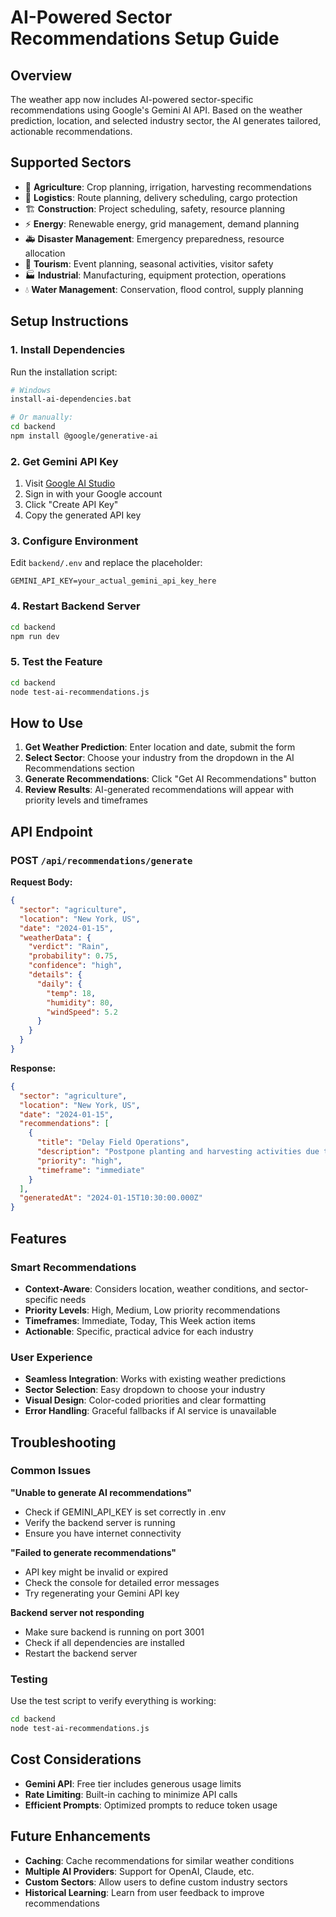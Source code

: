 # AI-Powered Sector Recommendations Setup Guide

## Overview
The weather app now includes AI-powered sector-specific recommendations using Google's Gemini AI API. Based on the weather prediction, location, and selected industry sector, the AI generates tailored, actionable recommendations.

## Supported Sectors
- 🌾 **Agriculture**: Crop planning, irrigation, harvesting recommendations
- 🚚 **Logistics**: Route planning, delivery scheduling, cargo protection
- 🏗️ **Construction**: Project scheduling, safety, resource planning
- ⚡ **Energy**: Renewable energy, grid management, demand planning
- 🚑 **Disaster Management**: Emergency preparedness, resource allocation
- 🏨 **Tourism**: Event planning, seasonal activities, visitor safety
- 🏭 **Industrial**: Manufacturing, equipment protection, operations
- 💧 **Water Management**: Conservation, flood control, supply planning

## Setup Instructions

### 1. Install Dependencies
Run the installation script:
```bash
# Windows
install-ai-dependencies.bat

# Or manually:
cd backend
npm install @google/generative-ai
```

### 2. Get Gemini API Key
1. Visit [Google AI Studio](https://makersuite.google.com/app/apikey)
2. Sign in with your Google account
3. Click "Create API Key"
4. Copy the generated API key

### 3. Configure Environment
Edit `backend/.env` and replace the placeholder:
```env
GEMINI_API_KEY=your_actual_gemini_api_key_here
```

### 4. Restart Backend Server
```bash
cd backend
npm run dev
```

### 5. Test the Feature
```bash
cd backend
node test-ai-recommendations.js
```

## How to Use

1. **Get Weather Prediction**: Enter location and date, submit the form
2. **Select Sector**: Choose your industry from the dropdown in the AI Recommendations section
3. **Generate Recommendations**: Click "Get AI Recommendations" button
4. **Review Results**: AI-generated recommendations will appear with priority levels and timeframes

## API Endpoint

### POST `/api/recommendations/generate`

**Request Body:**
```json
{
  "sector": "agriculture",
  "location": "New York, US",
  "date": "2024-01-15",
  "weatherData": {
    "verdict": "Rain",
    "probability": 0.75,
    "confidence": "high",
    "details": {
      "daily": {
        "temp": 18,
        "humidity": 80,
        "windSpeed": 5.2
      }
    }
  }
}
```

**Response:**
```json
{
  "sector": "agriculture",
  "location": "New York, US",
  "date": "2024-01-15",
  "recommendations": [
    {
      "title": "Delay Field Operations",
      "description": "Postpone planting and harvesting activities due to high rain probability",
      "priority": "high",
      "timeframe": "immediate"
    }
  ],
  "generatedAt": "2024-01-15T10:30:00.000Z"
}
```

## Features

### Smart Recommendations
- **Context-Aware**: Considers location, weather conditions, and sector-specific needs
- **Priority Levels**: High, Medium, Low priority recommendations
- **Timeframes**: Immediate, Today, This Week action items
- **Actionable**: Specific, practical advice for each industry

### User Experience
- **Seamless Integration**: Works with existing weather predictions
- **Sector Selection**: Easy dropdown to choose your industry
- **Visual Design**: Color-coded priorities and clear formatting
- **Error Handling**: Graceful fallbacks if AI service is unavailable

## Troubleshooting

### Common Issues

**"Unable to generate AI recommendations"**
- Check if GEMINI_API_KEY is set correctly in .env
- Verify the backend server is running
- Ensure you have internet connectivity

**"Failed to generate recommendations"**
- API key might be invalid or expired
- Check the console for detailed error messages
- Try regenerating your Gemini API key

**Backend server not responding**
- Make sure backend is running on port 3001
- Check if all dependencies are installed
- Restart the backend server

### Testing
Use the test script to verify everything is working:
```bash
cd backend
node test-ai-recommendations.js
```

## Cost Considerations

- **Gemini API**: Free tier includes generous usage limits
- **Rate Limiting**: Built-in caching to minimize API calls
- **Efficient Prompts**: Optimized prompts to reduce token usage

## Future Enhancements

- **Caching**: Cache recommendations for similar weather conditions
- **Multiple AI Providers**: Support for OpenAI, Claude, etc.
- **Custom Sectors**: Allow users to define custom industry sectors
- **Historical Learning**: Learn from user feedback to improve recommendations